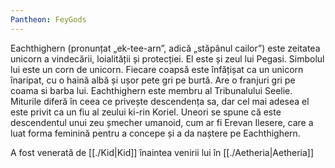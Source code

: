 ```yaml
---
Pantheon: FeyGods
---
```


Eachthighern (pronunțat „ek-tee-arn”, adică „stăpânul cailor”) este zeitatea unicorn a vindecării, loialității și protecției. El este și zeul lui Pegasi. Simbolul lui este un corn de unicorn. Fiecare coapsă este înfățișat ca un unicorn înaripat, cu o haină albă și ușor pete gri pe burtă. Are o franjuri gri pe coama si barba lui. Eachthighern este membru al Tribunalului Seelie. Miturile diferă în ceea ce privește descendența sa, dar cel mai adesea el este privit ca un fiu al zeului ki-rin Koriel. Uneori se spune că este descendentul unui zeu șmecher umanoid, cum ar fi Erevan Ilesere, care a luat forma feminină pentru a concepe și a da naștere pe Eachthighern.

A fost venerată de [[./Kid|Kid]]  înaintea venirii lui în [[./Aetheria|Aetheria]] 